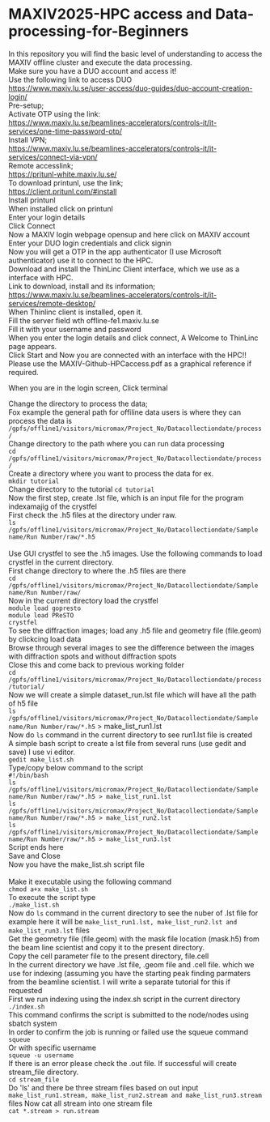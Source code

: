 # MAXIV2025-HPC access and Data-processing-for-Beginners
In this repository you will find the basic level of understanding to access the MAXIV offline cluster and execute the data processing. <br/>
Make sure you have a DUO account and access it! <br/>
Use the following link to access DUO <br/>
https://www.maxiv.lu.se/user-access/duo-guides/duo-account-creation-login/ <br/>
Pre-setup; <br/>
Activate OTP using the link: <br/>
https://www.maxiv.lu.se/beamlines-accelerators/controls-it/it-services/one-time-password-otp/  <br/>
Install VPN; <br/>
https://www.maxiv.lu.se/beamlines-accelerators/controls-it/it-services/connect-via-vpn/ <br/>
Remote accesslink; <br/>
https://pritunl-white.maxiv.lu.se/ <br/> 
To download printunl, use the link; <br/>
https://client.pritunl.com/#install <br/>
Install printunl <br/>
When installed click on printunl <br/>
Enter your login details <br/>
Click Connect <br/>
Now a MAXIV login webpage opensup and here click on MAXIV account <br/>
Enter your DUO login credentials and click signin <br/>
Now you will get a OTP in the app authenticator (I use Microsoft authenticator) use it to connect to the HPC. <br/>
Download and install the ThinLinc Client interface, which we use as a interface with HPC. <br/>
Link to download, install and its information; <br/>
https://www.maxiv.lu.se/beamlines-accelerators/controls-it/it-services/remote-desktop/ <br/> 
When Thinlinc client is installed, open it. <br/>
Fill the server field wth offline-fe1.maxiv.lu.se <br/>
Fill it with your username and password <br/>
When you enter the login details and click connect, A Welcome to ThinLinc page appears. <br/>
Click Start and Now you are connected with an interface with the HPC!! <br/>
Please use the MAXIV-Github-HPCaccess.pdf as a graphical reference if required. <br/>

When you are in the login screen,
Click terminal

Change the directory to process the data; <br/>
Fox example the general path for offiline data users is where they can process the data is   `/gpfs/offline1/visitors/micromax/Project_No/Datacollectiondate/process/` <br/>
Change directory to the path where you can run data processing <br/>
`cd /gpfs/offline1/visitors/micromax/Project_No/Datacollectiondate/process/` <br/>
Create a directory where you want to process the data for ex.<br/>
`mkdir tutorial` <br/>
Change directory to the tutorial
`cd tutorial` <br/>
Now the first step, create .lst file, which is an input file for the program indexamajig of the crystfel <br/>
First check the .h5 files at the directory under raw. <br/>
`ls /gpfs/offline1/visitors/micromax/Project_No/Datacollectiondate/Sample name/Run Number/raw/*.h5` <br/>  
Use GUI crystfel to see the .h5 images. Use the following commands to load crystfel in the current directory. <br/>
First change directory to where the .h5 files are there <br/>
`cd /gpfs/offline1/visitors/micromax/Project_No/Datacollectiondate/Sample name/Run Number/raw/ ` <br/> 
Now in the current directory load the crystfel <br/>
`module load gopresto` <br/>
`module load PReSTO` <br/>
`crystfel` <br/>
To see the diffraction images; load any .h5 file and geometry file (file.geom) by clickcing load data <br/>
Browse through several images to see the difference between the images with diffraction spots and without diffraction spots <br/>
Close this and come back to previous working folder <br/>
`cd /gpfs/offline1/visitors/micromax/Project_No/Datacollectiondate/process/tutorial/` <br/>
Now we will create a simple dataset_run.lst file which will have all the path of h5 file <br/>
`ls /gpfs/offline1/visitors/micromax/Project_No/Datacollectiondate/Sample name/Run Number/raw/*.h5` > make_list_run1.lst <br/>
Now do `ls` command in the current directory to see run1.lst file is created <br/>
A simple bash script to create a lst file from several runs (use gedit and save) I use vi editor. <br/>
`gedit make_list.sh` <br/>
Type/copy below command to the script <br/>
`#!/bin/bash` <br/>
`ls /gpfs/offline1/visitors/micromax/Project_No/Datacollectiondate/Sample name/Run Number/raw/*.h5 > make_list_run1.lst` <br/>
`ls /gpfs/offline1/visitors/micromax/Project_No/Datacollectiondate/Sample name/Run Number/raw/*.h5 > make_list_run2.lst` <br/>
`ls /gpfs/offline1/visitors/micromax/Project_No/Datacollectiondate/Sample name/Run Number/raw/*.h5 > make_list_run3.lst` <br/>
Script ends here <br/>
Save and Close <br/>
Now you have the make_list.sh script file <br/>  
Make it executable using the following command <br/>
`chmod a+x make_list.sh` <br/>
To execute the script type <br/>
`./make_list.sh` <br/>
Now do `ls` command in the current directory to see the nuber of .lst file for example here it will be `make_list_run1.lst, make_list_run2.lst and make_list_run3.lst` files <br/>
Get the geometry file (file.geom) with the mask file location (mask.h5) from the beam line scientist and copy it to the present directory. <br/>
Copy the cell parameter file to the present directory, file.cell <br/>
In the current directory we have .lst file, .geom file and .cell file. which we use for indexing (assuming you have the starting peak finding parmaters from the beamline scientist. I will write a separate tutorial for this if requested <br/>
First we run indexing using the index.sh script in the current directory <br/>
`./index.sh` <br/>
This command confirms the script is submitted to the node/nodes using sbatch system  <br/>
In order to confirm the job is running or failed use the squeue command <br/>
`squeue` <br/>
Or with specific username <br/>
`squeue -u username` <br/>
If there is an error please check the .out file. If successful will create stream_file directory. <br/>
`cd stream_file` <br/>
Do 'ls' and there be three stream files based on out input `make_list_run1.stream, make_list_run2.stream and make_list_run3.stream` files
Now cat all stream into one stream file <br/>
`cat *.stream > run.stream` <br/>







